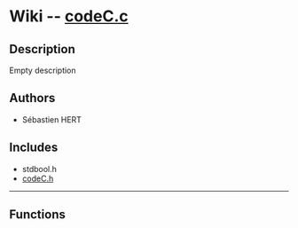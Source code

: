 # **Wiki -- [codeC.c](/test//resources/hello/codeC.c)**


## **Description**

Empty description

## **Authors**

* Sébastien HERT

## **Includes**

* stdbool.h
* [codeC.h](/test/wiki/resources/hello/codeC-h.md)

---
## **Functions**


